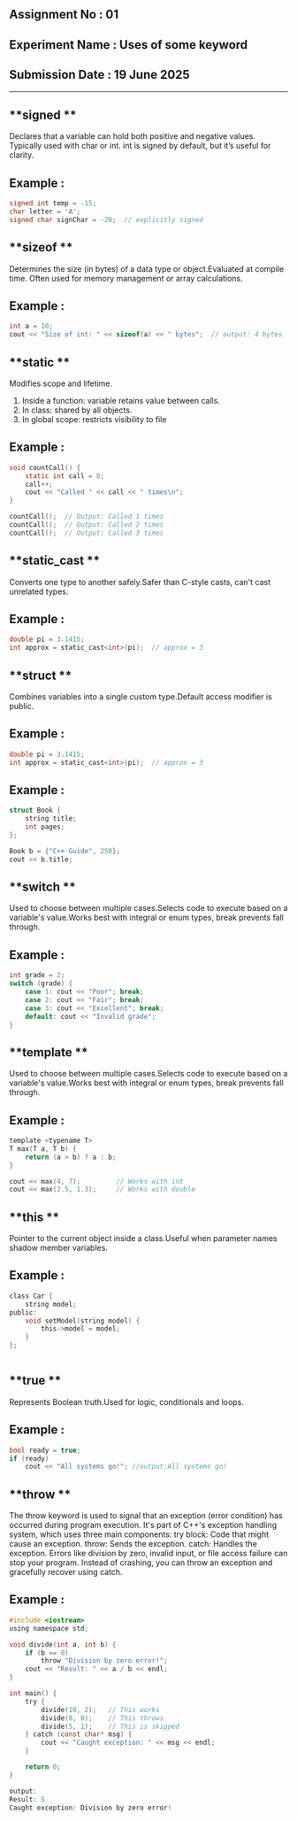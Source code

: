 ## **Assignment No : 01**
## **Experiment Name :  Uses of some keyword**
## **Submission Date : 19 June 2025**
----------
## **signed **
Declares that a variable can hold both positive and negative values. Typically used with char or int. int is signed by default, but it’s useful for clarity.

## **Example :**
```C
signed int temp = -15;
char letter = 'A';
signed char signChar = -20;  // explicitly signed

```
## **sizeof **
Determines the size (in bytes) of a data type or object.Evaluated at compile time. Often used for memory management or array calculations.



## **Example :**
```C
int a = 10;
cout << "Size of int: " << sizeof(a) << " bytes";  // output: 4 bytes

```

## **static **
Modifies scope and lifetime.
1.  Inside a function: variable retains value between calls.
2.  In class: shared by all objects.
3.  In global scope: restricts visibility to file 


## **Example :**
```C
void countCall() {
    static int call = 0;
    call++;
    cout << "Called " << call << " times\n";
}

countCall();  // Output: Called 1 times
countCall();  // Output: Called 2 times
countCall();  // Output: Called 3 times

```
## **static_cast **
Converts one type to another safely.Safer than C-style casts, can't cast unrelated types.

## **Example :**
```C
double pi = 3.1415;
int approx = static_cast<int>(pi);  // approx = 3


```

## **struct **
Combines variables into a single custom type.Default access modifier is public.


## **Example :**
```C
double pi = 3.1415;
int approx = static_cast<int>(pi);  // approx = 3


```

## **Example :**
```C
struct Book {
    string title;
    int pages;
};

Book b = {"C++ Guide", 250};
cout << b.title;

```

## **switch **
Used to choose between multiple cases.Selects code to execute based on a variable's value.Works best with integral or enum types, break prevents fall through.

## **Example :**
```C
int grade = 2;
switch (grade) {
    case 1: cout << "Poor"; break;
    case 2: cout << "Fair"; break;
    case 3: cout << "Excellent"; break;
    default: cout << "Invalid grade";
}

```
## **template **
Used to choose between multiple cases.Selects code to execute based on a variable's value.Works best with integral or enum types, break prevents fall through.

## **Example :**
```C
template <typename T>
T max(T a, T b) {
    return (a > b) ? a : b;
}

cout << max(4, 7);         // Works with int
cout << max(2.5, 1.3);     // Works with double


```

## **this **
Pointer to the current object inside a class.Useful when parameter names shadow member variables.


## **Example :**
```C
class Car {
    string model;
public:
    void setModel(string model) {
        this->model = model;  
    }
};



```


## **true **
Represents Boolean truth.Used for logic, conditionals and loops.

## **Example :**
```C
bool ready = true;
if (ready)
    cout << "All systems go!"; //output:All systems go!


```

## **throw **
The throw keyword is used to signal that an exception (error condition) has occurred during program execution. It's part of C++'s exception handling system, which uses three main components:
try block: Code that might cause an exception.
throw: Sends the exception.
catch: Handles the exception.
Errors like division by zero, invalid input, or file access failure can stop your program. Instead of crashing, you can throw an exception and gracefully recover using catch.



## **Example :**
```C
#include <iostream>
using namespace std;

void divide(int a, int b) {
    if (b == 0)
        throw "Division by zero error!";
    cout << "Result: " << a / b << endl;
}

int main() {
    try {
        divide(10, 2);   // This works
        divide(8, 0);    // This throws
        divide(5, 1);    // This is skipped
    } catch (const char* msg) {
        cout << "Caught exception: " << msg << endl;
    }

    return 0;
}

output:
Result: 5
Caught exception: Division by zero error!


```

